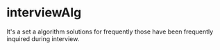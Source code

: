 interviewAlg
============

It's a set a algorithm solutions for frequently those have been frequently inquired during interview.
